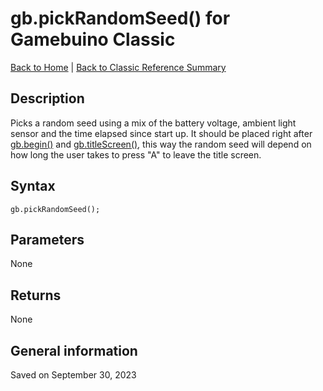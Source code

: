
# gb.pickRandomSeed() for Gamebuino Classic

[Back to Home](./../../../README.MD) | [Back to Classic Reference Summary](./README.MD)

## Description

Picks a random seed using a mix of the battery voltage, ambient light sensor and the time elapsed since start up. It should be placed right after [gb.begin()](./gb-begin.md) and [gb.titleScreen()](./gb-titleScreen.md), this way the random seed will depend on how long the user takes to press "A" to leave the title screen.

## Syntax

```
gb.pickRandomSeed();
```

## Parameters

None

## Returns

None

## General information

Saved on September 30, 2023

